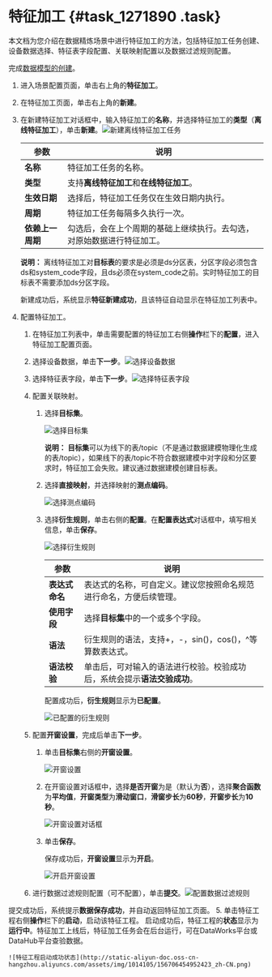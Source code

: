 # 特征加工 {#task_1271890 .task}

本文档为您介绍在数据精炼场景中进行特征加工的方法，包括特征加工任务创建、设备数据选择、特征表字段配置、关联映射配置以及数据过滤规则配置。

完成[数据模型的创建](cn.zh-CN/快速开始-行业顾问/数据工厂/配置数据精炼场景/数据建模.md#)。

1.  进入场景配置页面，单击右上角的**特征加工**。
2.  在特征加工页面，单击右上角的**新建**。
3.  在新建特征加工对话框中，输入特征加工的**名称**，并选择特征加工的**类型**（**离线特征加工**），单击**新建**。![新建离线特征加工任务](http://static-aliyun-doc.oss-cn-hangzhou.aliyuncs.com/assets/img/1014105/156706454252403_zh-CN.png)

 

    |参数|说明|
    |--|--|
    |**名称**|特征加工任务的名称。|
    |**类型**|支持**离线特征加工**和**在线特征加工**。|
    |**生效日期**|选择后，特征加工任务仅在生效日期内执行。|
    |**周期**|特征加工任务每隔多久执行一次。|
    |**依赖上一周期**|勾选后，会在上个周期的基础上继续执行。去勾选，对原始数据进行特征加工。|

    **说明：** 离线特征加工对**目标表**的要求是必须是ds分区表，分区字段必须包含ds和system\_code字段，且ds必须在system\_code之前。实时特征加工的目标表不需要添加ds分区字段。

    新建成功后，系统显示**特征新建成功**，且该特征自动显示在特征加工列表中。

4.  配置特征加工。 
    1.  在特征加工列表中，单击需要配置的特征加工右侧**操作**栏下的**配置**，进入特征加工配置页面。
    2.  选择设备数据，单击**下一步**。![选择设备数据](http://static-aliyun-doc.oss-cn-hangzhou.aliyuncs.com/assets/img/1014105/156706454352406_zh-CN.png)


    3.  选择特征表字段，单击**下一步**。![选择特征表字段](http://static-aliyun-doc.oss-cn-hangzhou.aliyuncs.com/assets/img/1014105/156706454452407_zh-CN.png)


    4.  配置关联映射。 
        1.  选择**目标集**。

            ![选择目标集](http://static-aliyun-doc.oss-cn-hangzhou.aliyuncs.com/assets/img/1014105/156706454452410_zh-CN.png)

            **说明：** **目标集**可以为线下的表/topic（不是通过数据建模物理化生成的表/topic），如果线下的表/topic不符合数据建模中对字段和分区要求时，特征加工会失败。建议通过数据建模创建目标表。

        2.  选择**直接映射**，并选择映射的**测点编码**。

            ![选择测点编码](http://static-aliyun-doc.oss-cn-hangzhou.aliyuncs.com/assets/img/1014105/156706454552415_zh-CN.png)

        3.  选择**衍生规则**，单击右侧的**配置**。在**配置表达式**对话框中，填写相关信息，单击**保存**。

            ![选择衍生规则](http://static-aliyun-doc.oss-cn-hangzhou.aliyuncs.com/assets/img/1014105/156706454552413_zh-CN.png)

            |参数|说明|
            |--|--|
            |**表达式命名**|表达式的名称，可自定义。建议您按照命名规范进行命名，方便后续管理。|
            |**使用字段**|选择**目标集**中的一个或多个字段。|
            |**语法**|衍生规则的语法，支持+，-，sin\(\)，cos\(\)，^等算数表达式。|
            |**语法校验**|单击后，可对输入的语法进行校验。校验成功后，系统会提示**语法交验成功**。|

            配置成功后，**衍生规则**显示为**已配置**。

            ![已配置的衍生规则](http://static-aliyun-doc.oss-cn-hangzhou.aliyuncs.com/assets/img/1014105/156706454652417_zh-CN.png)

    5.  配置**开窗设置**，完成后单击**下一步**。 
        1.  单击**目标集**右侧的**开窗设置**。

            ![开窗设置](http://static-aliyun-doc.oss-cn-hangzhou.aliyuncs.com/assets/img/1014105/156706454852418_zh-CN.png)

        2.  在开窗设置对话框中，选择**是否开窗**为是（默认为**否**），选择**聚合函数**为**平均值**，**开窗类型**为**滑动窗口**，**滑窗步长**为**60秒**，**开窗步长**为**10秒**。

            ![开窗设置对话框](http://static-aliyun-doc.oss-cn-hangzhou.aliyuncs.com/assets/img/1014105/156706454952419_zh-CN.png)

        3.  单击**保存**。

            保存成功后，**开窗设置**显示为**开启**。

            ![开启开窗设置](http://static-aliyun-doc.oss-cn-hangzhou.aliyuncs.com/assets/img/1014105/156706454952420_zh-CN.png)

    6.  进行数据过滤规则配置（可不配置），单击**提交**。![配置数据过滤规则](http://static-aliyun-doc.oss-cn-hangzhou.aliyuncs.com/assets/img/1014105/156706454952421_zh-CN.png)

 提交成功后，系统提示**数据保存成功**，并自动返回特征加工页面。
5.  单击特征工程右侧**操作**栏下的**启动**，启动该特征工程。 启动成功后，特征工程的**状态**显示为**运行中**。特征加工上线后，特征加工任务会在后台运行，可在DataWorks平台或DataHub平台查验数据。

    ![特征工程启动成功状态](http://static-aliyun-doc.oss-cn-hangzhou.aliyuncs.com/assets/img/1014105/156706454952423_zh-CN.png)


